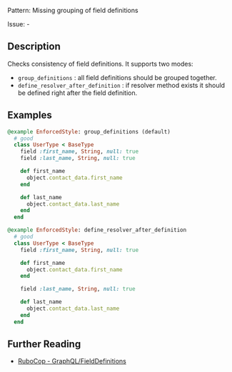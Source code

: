 Pattern: Missing grouping of field definitions

Issue: -

## Description

Checks consistency of field definitions. It supports two modes:
- `group_definitions` : all field definitions should be grouped together.
- `define_resolver_after_definition` : if resolver method exists it should
be defined right after the field definition.

## Examples

```ruby
@example EnforcedStyle: group_definitions (default)
  # good
  class UserType < BaseType
    field :first_name, String, null: true
    field :last_name, String, null: true

    def first_name
      object.contact_data.first_name
    end

    def last_name
      object.contact_data.last_name
    end
  end

@example EnforcedStyle: define_resolver_after_definition
  # good
  class UserType < BaseType
    field :first_name, String, null: true

    def first_name
      object.contact_data.first_name
    end

    field :last_name, String, null: true

    def last_name
      object.contact_data.last_name
    end
  end
```

## Further Reading

* [RuboCop - GraphQL/FieldDefinitions](https://github.com/DmitryTsepelev/rubocop-graphql/blob/master/lib/rubocop/cop/graphql/field_definitions.rb)
